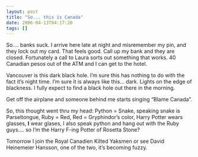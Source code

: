 ```yaml
---
layout: post
title: "So... this is Canada"
date: 2006-04-13T04:17:20
tags: []
---
```


<p>So&#8230;. banks suck.  I arrive here late at night and misremember my pin, and they lock out my card.  That feels good.  Call up my bank and they are closed.  Fortunately a call to Laura sorts out something that works.  40 Canadian pesos out of the <span class="caps">ATM</span> and I can get to the hotel.</p>

<p>Vancouver is this dark black hole.  I&#8217;m sure this has nothing to do with the fact it&#8217;s night time.  I&#8217;m sure it is always like this&#8230;  dark.  Lights on the edge of blackness.  I fully expect to find a black hole out there in the morning.</p>

<p>Get off the airplane and someone behind me starts singing &#8220;Blame Canada&#8221;.</p>

<p>So, this thought went thru my head: Python = Snake, speaking snake is Parseltongue, Ruby = Red, Red = Gryphindor&#8217;s color, Harry Potter wears glasses, <strong>I</strong> wear glases, I also speak python and hang out with the Ruby guys&#8230;. so I&#8217;m the Harry F-ing Potter of Rosetta Stone?</p>

<p>Tomorrow I join the Royal Canadien Kilted Yaksmen or see David Heinemeier Hansson, one of the two, it&#8217;s becoming fuzzy.</p>
